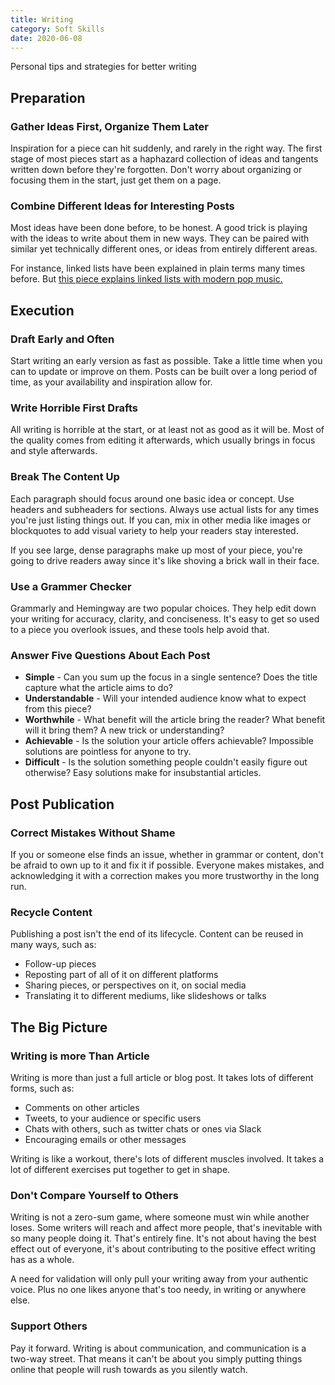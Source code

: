 ```yaml
---
title: Writing
category: Soft Skills
date: 2020-06-08
---
```


Personal tips and strategies for better writing

## Preparation

### Gather Ideas First, Organize Them Later

Inspiration for a piece can hit suddenly, and rarely in the right way. The first stage of most pieces start as a haphazard collection of ideas and tangents written down before they're forgotten. Don't worry about organizing or focusing them in the start, just get them on a page.

### Combine Different Ideas for Interesting Posts

Most ideas have been done before, to be honest. A good trick is playing with the ideas to write about them in new ways. They can be paired with similar yet technically different ones, or ideas from entirely different areas.

For instance, linked lists have been explained in plain terms many times before. But [this piece explains linked lists with modern pop music.](https://dev.to/aspittel/thank-u-next-an-introduction-to-linked-lists-4pph)

## Execution

### Draft Early and Often

Start writing an early version as fast as possible. Take a little time when you can to update or improve on them. Posts can be built over a long period of time, as your availability and inspiration allow for.

### Write Horrible First Drafts

All writing is horrible at the start, or at least not as good as it will be. Most of the quality comes from editing it afterwards, which usually brings in focus and style afterwards.

### Break The Content Up

Each paragraph should focus around one basic idea or concept. Use headers and subheaders for sections. Always use actual lists for any times you're just listing things out. If you can, mix in other media like images or blockquotes to add visual variety to help your readers stay interested.

If you see large, dense paragraphs make up most of your piece, you're going to drive readers away since it's like shoving a brick wall in their face.

### Use a Grammer Checker

Grammarly and Hemingway are two popular choices. They help edit down your writing for accuracy, clarity, and conciseness. It's easy to get so used to a piece you overlook issues, and these tools help avoid that.

### Answer Five Questions About Each Post

* **Simple** - Can you sum up the focus in a single sentence? Does the title capture what the article aims to do?
* **Understandable** - Will your intended audience know what to expect from this piece?
* **Worthwhile** - What benefit will the article bring the reader? What benefit will it bring them? A new trick or understanding?
* **Achievable** - Is the solution your article offers achievable? Impossible solutions are pointless for anyone to try.
* **Difficult** - Is the solution something people couldn't easily figure out otherwise? Easy solutions make for insubstantial articles.

## Post Publication

### Correct Mistakes Without Shame

If you or someone else finds an issue, whether in grammar or content, don't be afraid to own up to it and fix it if possible. Everyone makes mistakes, and acknowledging it with a correction makes you more trustworthy in the long run.

### Recycle Content

Publishing a post isn't the end of its lifecycle. Content can be reused in many ways, such as:

* Follow-up pieces
* Reposting part of all of it on different platforms
* Sharing pieces, or perspectives on it, on social media
* Translating it to different mediums, like slideshows or talks

## The Big Picture

### Writing is more Than Article

Writing is more than just a full article or blog post. It takes lots of different forms, such as:

* Comments on other articles
* Tweets, to your audience or specific users
* Chats with others, such as twitter chats or ones via Slack
* Encouraging emails or other messages

Writing is like a workout, there's lots of different muscles involved. It takes a lot of different exercises put together to get in shape.

### Don't Compare Yourself to Others

Writing is not a zero-sum game, where someone must win while another loses. Some writers will reach and affect more people, that's inevitable with so many people doing it. That's entirely fine. It's not about having the best effect out of everyone, it's about contributing to the positive effect writing has as a whole.

A need for validation will only pull your writing away from your authentic voice. Plus no one likes anyone that's too needy, in writing or anywhere else.

### Support Others

Pay it forward. Writing is about communication, and communication is a two-way street. That means it can't be about you simply putting things online that people will rush towards as you silently watch.
